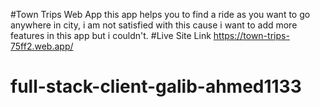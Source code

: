 #Town Trips Web App
this app helps you to find a ride as you want to go anywhere in city, i am not satisfied with this cause i want to add more features in this app but i couldn't.
#Live Site Link
https://town-trips-75ff2.web.app/
# full-stack-client-galib-ahmed1133
